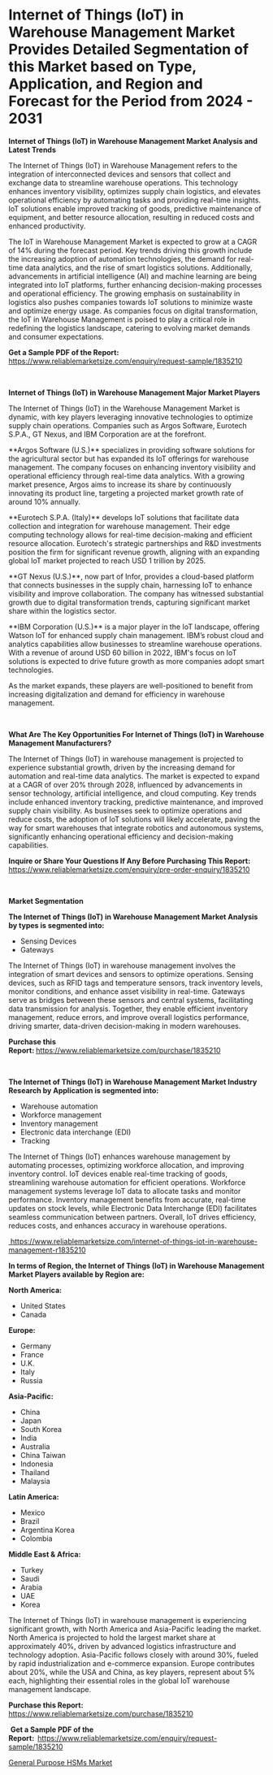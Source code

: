 <p><h1>Internet of Things (IoT) in Warehouse Management Market Provides Detailed Segmentation of this Market based on Type, Application, and Region and Forecast for the Period from 2024 - 2031</h1></p><p><strong>Internet of Things (IoT) in Warehouse Management Market Analysis and Latest Trends</strong></p>
<p><p>The Internet of Things (IoT) in Warehouse Management refers to the integration of interconnected devices and sensors that collect and exchange data to streamline warehouse operations. This technology enhances inventory visibility, optimizes supply chain logistics, and elevates operational efficiency by automating tasks and providing real-time insights. IoT solutions enable improved tracking of goods, predictive maintenance of equipment, and better resource allocation, resulting in reduced costs and enhanced productivity.</p><p>The IoT in Warehouse Management Market is expected to grow at a CAGR of 14% during the forecast period. Key trends driving this growth include the increasing adoption of automation technologies, the demand for real-time data analytics, and the rise of smart logistics solutions. Additionally, advancements in artificial intelligence (AI) and machine learning are being integrated into IoT platforms, further enhancing decision-making processes and operational efficiency. The growing emphasis on sustainability in logistics also pushes companies towards IoT solutions to minimize waste and optimize energy usage. As companies focus on digital transformation, the IoT in Warehouse Management is poised to play a critical role in redefining the logistics landscape, catering to evolving market demands and consumer expectations.</p></p>
<p><strong>Get a Sample PDF of the Report:&nbsp;</strong> <a href="https://www.reliablemarketsize.com/enquiry/request-sample/1835210?utm_campaign=1991&utm_medium=2&utm_source=Github&utm_content=ia&utm_term=31122024&utm_id=internet-of-things-iot-in-warehouse-management">https://www.reliablemarketsize.com/enquiry/request-sample/1835210</a></p>
<p>&nbsp;</p>
<p><strong>Internet of Things (IoT) in Warehouse Management Major Market Players</strong></p>
<p><p>The Internet of Things (IoT) in the Warehouse Management Market is dynamic, with key players leveraging innovative technologies to optimize supply chain operations. Companies such as Argos Software, Eurotech S.P.A., GT Nexus, and IBM Corporation are at the forefront.</p><p>**Argos Software (U.S.)** specializes in providing software solutions for the agricultural sector but has expanded its IoT offerings for warehouse management. The company focuses on enhancing inventory visibility and operational efficiency through real-time data analytics. With a growing market presence, Argos aims to increase its share by continuously innovating its product line, targeting a projected market growth rate of around 10% annually.</p><p>**Eurotech S.P.A. (Italy)** develops IoT solutions that facilitate data collection and integration for warehouse management. Their edge computing technology allows for real-time decision-making and efficient resource allocation. Eurotech's strategic partnerships and R&D investments position the firm for significant revenue growth, aligning with an expanding global IoT market projected to reach USD 1 trillion by 2025.</p><p>**GT Nexus (U.S.)**, now part of Infor, provides a cloud-based platform that connects businesses in the supply chain, harnessing IoT to enhance visibility and improve collaboration. The company has witnessed substantial growth due to digital transformation trends, capturing significant market share within the logistics sector.</p><p>**IBM Corporation (U.S.)** is a major player in the IoT landscape, offering Watson IoT for enhanced supply chain management. IBM’s robust cloud and analytics capabilities allow businesses to streamline warehouse operations. With a revenue of around USD 60 billion in 2022, IBM's focus on IoT solutions is expected to drive future growth as more companies adopt smart technologies.</p><p>As the market expands, these players are well-positioned to benefit from increasing digitalization and demand for efficiency in warehouse management.</p></p>
<p>&nbsp;</p>
<p><strong>What Are The Key Opportunities For Internet of Things (IoT) in Warehouse Management Manufacturers?</strong></p>
<p><p>The Internet of Things (IoT) in warehouse management is projected to experience substantial growth, driven by the increasing demand for automation and real-time data analytics. The market is expected to expand at a CAGR of over 20% through 2028, influenced by advancements in sensor technology, artificial intelligence, and cloud computing. Key trends include enhanced inventory tracking, predictive maintenance, and improved supply chain visibility. As businesses seek to optimize operations and reduce costs, the adoption of IoT solutions will likely accelerate, paving the way for smart warehouses that integrate robotics and autonomous systems, significantly enhancing operational efficiency and decision-making capabilities.</p></p>
<p><strong>Inquire or Share Your Questions If Any Before Purchasing This Report:</strong> <a href="https://www.reliablemarketsize.com/enquiry/pre-order-enquiry/1835210?utm_campaign=1991&utm_medium=2&utm_source=Github&utm_content=ia&utm_term=31122024&utm_id=internet-of-things-iot-in-warehouse-management">https://www.reliablemarketsize.com/enquiry/pre-order-enquiry/1835210</a></p>
<p>&nbsp;</p>
<p><strong>Market Segmentation</strong></p>
<p><strong>The Internet of Things (IoT) in Warehouse Management Market Analysis by types is segmented into:</strong></p>
<p><ul><li>Sensing Devices</li><li>Gateways</li></ul></p>
<p><p>The Internet of Things (IoT) in warehouse management involves the integration of smart devices and sensors to optimize operations. Sensing devices, such as RFID tags and temperature sensors, track inventory levels, monitor conditions, and enhance asset visibility in real-time. Gateways serve as bridges between these sensors and central systems, facilitating data transmission for analysis. Together, they enable efficient inventory management, reduce errors, and improve overall logistics performance, driving smarter, data-driven decision-making in modern warehouses.</p></p>
<p><strong>Purchase this Report:&nbsp;</strong><a href="https://www.reliablemarketsize.com/purchase/1835210?utm_campaign=1991&utm_medium=2&utm_source=Github&utm_content=ia&utm_term=31122024&utm_id=internet-of-things-iot-in-warehouse-management">https://www.reliablemarketsize.com/purchase/1835210</a></p>
<p>&nbsp;</p>
<p><strong>The Internet of Things (IoT) in Warehouse Management Market Industry Research by Application is segmented into:</strong></p>
<p><ul><li>Warehouse automation</li><li>Workforce management</li><li>Inventory management</li><li>Electronic data interchange (EDI)</li><li>Tracking</li></ul></p>
<p><p>The Internet of Things (IoT) enhances warehouse management by automating processes, optimizing workforce allocation, and improving inventory control. IoT devices enable real-time tracking of goods, streamlining warehouse automation for efficient operations. Workforce management systems leverage IoT data to allocate tasks and monitor performance. Inventory management benefits from accurate, real-time updates on stock levels, while Electronic Data Interchange (EDI) facilitates seamless communication between partners. Overall, IoT drives efficiency, reduces costs, and enhances accuracy in warehouse operations.</p></p>
<p><a href="https://www.reliablemarketsize.com/internet-of-things-iot-in-warehouse-management-r1835210?utm_campaign=1991&utm_medium=2&utm_source=Github&utm_content=ia&utm_term=31122024&utm_id=internet-of-things-iot-in-warehouse-management">&nbsp;https://www.reliablemarketsize.com/internet-of-things-iot-in-warehouse-management-r1835210</a></p>
<p><strong>In terms of Region, the Internet of Things (IoT) in Warehouse Management Market Players available by Region are:</strong></p>
<p>
    <p> <strong> North America: </strong>
        <ul>
            <li>United States</li>
            <li>Canada</li>
        </ul>
        </p> 
    <p> <strong> Europe: </strong>
        <ul>
            <li>Germany</li>
            <li>France</li>
            <li>U.K.</li>
            <li>Italy</li>
            <li>Russia</li>
        </ul>
        </p> 
    <p> <strong> Asia-Pacific: </strong>
        <ul>
            <li>China</li>
            <li>Japan</li>
            <li>South Korea</li>
            <li>India</li>
            <li>Australia</li>
            <li>China Taiwan</li>
            <li>Indonesia</li>
            <li>Thailand</li>
            <li>Malaysia</li>
        </ul>
        </p> 
    <p> <strong> Latin America: </strong>
        <ul>
            <li>Mexico</li>
            <li>Brazil</li>
            <li>Argentina Korea</li>
            <li>Colombia</li>
        </ul>
        </p> 
    <p> <strong> Middle East & Africa: </strong>
        <ul>
            <li>Turkey</li>
            <li>Saudi</li>
            <li>Arabia</li>
            <li>UAE</li>
            <li>Korea</li>
        </ul>
    </p>
    </p>
<p><p>The Internet of Things (IoT) in warehouse management is experiencing significant growth, with North America and Asia-Pacific leading the market. North America is projected to hold the largest market share at approximately 40%, driven by advanced logistics infrastructure and technology adoption. Asia-Pacific follows closely with around 30%, fueled by rapid industrialization and e-commerce expansion. Europe contributes about 20%, while the USA and China, as key players, represent about 5% each, highlighting their essential roles in the global IoT warehouse management landscape.</p></p>
<p><strong>Purchase this Report: </strong><a href="https://www.reliablemarketsize.com/purchase/1835210?utm_campaign=1991&utm_medium=2&utm_source=Github&utm_content=ia&utm_term=31122024&utm_id=internet-of-things-iot-in-warehouse-management">https://www.reliablemarketsize.com/purchase/1835210</a></p>
<p>&nbsp;<strong>Get a Sample PDF of the Report:&nbsp;&nbsp;</strong><a href="https://www.reliablemarketsize.com/enquiry/request-sample/1835210?utm_campaign=1991&utm_medium=2&utm_source=Github&utm_content=ia&utm_term=31122024&utm_id=internet-of-things-iot-in-warehouse-management">https://www.reliablemarketsize.com/enquiry/request-sample/1835210</a></p>
<p><strong></strong></p>
<p><p><a href="https://github.com/YashRP12/Market-Research-Report-List-6/blob/main/general-purpose-hsms-market.md?utm_campaign=1991&utm_medium=2&utm_source=Github&utm_content=ia&utm_term=31122024&utm_id=internet-of-things-iot-in-warehouse-management">General Purpose HSMs Market</a></p></p>